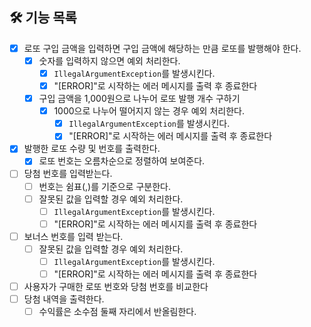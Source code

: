 ## 🛠 기능 목록
- [x] 로또 구입 금액을 입력하면 구입 금액에 해당하는 만큼 로또를 발행해야 한다.
  - [x] 숫자를 입력하지 않으면 예외 처리한다.
    - [x] `IllegalArgumentException`를 발생시킨다.
    - [x] "[ERROR]"로 시작하는 에러 메시지를 출력 후 종료한다
  - [x] 구입 금액을 1,000원으로 나누어 로또 발행 개수 구하기
    - [x] 1000으로 나누어 떨어지지 않는 경우 예외 처리한다.
      - [x] `IllegalArgumentException`를 발생시킨다.
      - [x] "[ERROR]"로 시작하는 에러 메시지를 출력 후 종료한다
- [x] 발행한 로또 수량 및 번호를 출력한다.
  - [x] 로또 번호는 오름차순으로 정렬하여 보여준다.
- [ ] 당첨 번호를 입력받는다.
  - [ ] 번호는 쉼표(,)를 기준으로 구분한다.
  - [ ] 잘못된 값을 입력할 경우 예외 처리한다.
    - [ ] `IllegalArgumentException`를 발생시킨다.
    - [ ] "[ERROR]"로 시작하는 에러 메시지를 출력 후 종료한다
- [ ] 보너스 번호를 입력 받는다.
  - [ ] 잘못된 값을 입력할 경우 예외 처리한다.
    - [ ] `IllegalArgumentException`를 발생시킨다.
    - [ ] "[ERROR]"로 시작하는 에러 메시지를 출력 후 종료한다
- [ ] 사용자가 구매한 로또 번호와 당첨 번호를 비교한다
- [ ] 당첨 내역을 출력한다.
  - [ ] 수익률은 소수점 둘째 자리에서 반올림한다.
